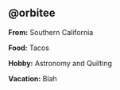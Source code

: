 ## @orbitee

**From:** Southern California

**Food:** Tacos

**Hobby:** Astronomy and Quilting

**Vacation:** Blah

